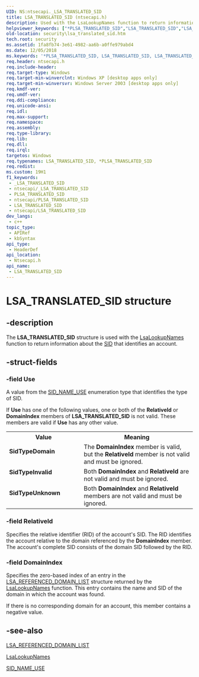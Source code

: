 ```yaml
---
UID: NS:ntsecapi._LSA_TRANSLATED_SID
title: LSA_TRANSLATED_SID (ntsecapi.h)
description: Used with the LsaLookupNames function to return information about the SID that identifies an account.
helpviewer_keywords: ["*PLSA_TRANSLATED_SID","LSA_TRANSLATED_SID","LSA_TRANSLATED_SID structure [Security]","PLSA_TRANSLATED_SID","PLSA_TRANSLATED_SID structure pointer [Security]","SidTypeDomain","SidTypeInvalid","SidTypeUnknown","_LSA_TRANSLATED_SID","_lsa_lsa_translated_sid","ntsecapi/LSA_TRANSLATED_SID","ntsecapi/PLSA_TRANSLATED_SID","security.lsa_translated_sid"]
old-location: security\lsa_translated_sid.htm
tech.root: security
ms.assetid: 1fa8fb74-3e61-4982-aa6b-a0ffe979abd4
ms.date: 12/05/2018
ms.keywords: '*PLSA_TRANSLATED_SID, LSA_TRANSLATED_SID, LSA_TRANSLATED_SID structure [Security], PLSA_TRANSLATED_SID, PLSA_TRANSLATED_SID structure pointer [Security], SidTypeDomain, SidTypeInvalid, SidTypeUnknown, _LSA_TRANSLATED_SID, _lsa_lsa_translated_sid, ntsecapi/LSA_TRANSLATED_SID, ntsecapi/PLSA_TRANSLATED_SID, security.lsa_translated_sid'
req.header: ntsecapi.h
req.include-header: 
req.target-type: Windows
req.target-min-winverclnt: Windows XP [desktop apps only]
req.target-min-winversvr: Windows Server 2003 [desktop apps only]
req.kmdf-ver: 
req.umdf-ver: 
req.ddi-compliance: 
req.unicode-ansi: 
req.idl: 
req.max-support: 
req.namespace: 
req.assembly: 
req.type-library: 
req.lib: 
req.dll: 
req.irql: 
targetos: Windows
req.typenames: LSA_TRANSLATED_SID, *PLSA_TRANSLATED_SID
req.redist: 
ms.custom: 19H1
f1_keywords:
 - _LSA_TRANSLATED_SID
 - ntsecapi/_LSA_TRANSLATED_SID
 - PLSA_TRANSLATED_SID
 - ntsecapi/PLSA_TRANSLATED_SID
 - LSA_TRANSLATED_SID
 - ntsecapi/LSA_TRANSLATED_SID
dev_langs:
 - c++
topic_type:
 - APIRef
 - kbSyntax
api_type:
 - HeaderDef
api_location:
 - Ntsecapi.h
api_name:
 - LSA_TRANSLATED_SID
---
```


# LSA_TRANSLATED_SID structure


## -description

The <b>LSA_TRANSLATED_SID</b> structure is used with the 
<a href="https://docs.microsoft.com/windows/desktop/api/ntsecapi/nf-ntsecapi-lsalookupnames">LsaLookupNames</a> function to return information about the 
<a href="https://docs.microsoft.com/windows/desktop/api/winnt/ns-winnt-sid">SID</a> that identifies an account.

## -struct-fields

### -field Use

A value from the 
<a href="https://docs.microsoft.com/windows/desktop/api/winnt/ne-winnt-sid_name_use">SID_NAME_USE</a> enumeration type that identifies the type of SID. 




If <b>Use</b> has one of the following values, one or both of the <b>RelativeId</b> or <b>DomainIndex</b> members of <b>LSA_TRANSLATED_SID</b> is not valid. These members are valid if <b>Use</b> has any other value.

<table>
<tr>
<th>Value</th>
<th>Meaning</th>
</tr>
<tr>
<td width="40%"><a id="SidTypeDomain"></a><a id="sidtypedomain"></a><a id="SIDTYPEDOMAIN"></a><dl>
<dt><b>SidTypeDomain</b></dt>
</dl>
</td>
<td width="60%">
The <b>DomainIndex</b> member is valid, but the <b>RelativeId</b> member is not valid and must be ignored.

</td>
</tr>
<tr>
<td width="40%"><a id="SidTypeInvalid"></a><a id="sidtypeinvalid"></a><a id="SIDTYPEINVALID"></a><dl>
<dt><b>SidTypeInvalid</b></dt>
</dl>
</td>
<td width="60%">
Both <b>DomainIndex</b> and <b>RelativeId</b> are not valid and must be ignored.

</td>
</tr>
<tr>
<td width="40%"><a id="SidTypeUnknown"></a><a id="sidtypeunknown"></a><a id="SIDTYPEUNKNOWN"></a><dl>
<dt><b>SidTypeUnknown</b></dt>
</dl>
</td>
<td width="60%">
Both <b>DomainIndex</b> and <b>RelativeId</b> members are not valid and must be ignored.

</td>
</tr>
</table>

### -field RelativeId

Specifies the relative identifier (RID) of the account's SID. The RID identifies the account relative to the domain referenced by the <b>DomainIndex</b> member. The account's complete SID consists of the domain SID followed by the RID.

### -field DomainIndex

Specifies the zero-based index of an entry in the 
<a href="https://docs.microsoft.com/windows/desktop/api/lsalookup/ns-lsalookup-lsa_referenced_domain_list">LSA_REFERENCED_DOMAIN_LIST</a> structure returned by the <a href="https://docs.microsoft.com/windows/desktop/api/ntsecapi/nf-ntsecapi-lsalookupnames">LsaLookupNames</a> function. This entry contains the name and SID of the domain in which the account was found. 




If there is no corresponding domain for an account, this member contains a negative value.

## -see-also

<a href="https://docs.microsoft.com/windows/desktop/api/lsalookup/ns-lsalookup-lsa_referenced_domain_list">LSA_REFERENCED_DOMAIN_LIST</a>



<a href="https://docs.microsoft.com/windows/desktop/api/ntsecapi/nf-ntsecapi-lsalookupnames">LsaLookupNames</a>



<a href="https://docs.microsoft.com/windows/desktop/api/winnt/ne-winnt-sid_name_use">SID_NAME_USE</a>

